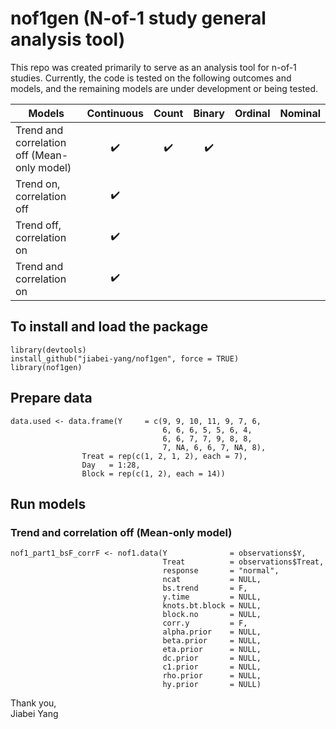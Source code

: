 # nof1gen (N-of-1 study general analysis tool)

This repo was created primarily to serve as an analysis tool for n-of-1 studies. Currently, the code is tested on the following outcomes and models, and the remaining models are under development or being tested.

| Models |  Continuous  |     Count    |    Binary    |   Ordinal    |   Nominal    |
| ------ | :----------: | :----------: | :----------: | :----------: | :----------: | 
| Trend and correlation off (Mean-only model) | :heavy_check_mark: | :heavy_check_mark: | :heavy_check_mark: |
| Trend on, correlation off | :heavy_check_mark: |
| Trend off, correlation on | :heavy_check_mark: |
| Trend and correlation on  | :heavy_check_mark: |

## To install and load the package

```{r}
library(devtools)
install_github("jiabei-yang/nof1gen", force = TRUE)
library(nof1gen)
```

## Prepare data
```{r}
data.used <- data.frame(Y     = c(9, 9, 10, 11, 9, 7, 6, 
                                  6, 6, 6, 5, 5, 6, 4, 
                                  6, 6, 7, 7, 9, 8, 8, 
                                  7, NA, 6, 6, 7, NA, 8),
				Treat = rep(c(1, 2, 1, 2), each = 7),
				Day   = 1:28,
				Block = rep(c(1, 2), each = 14))
```


## Run models
### Trend and correlation off (Mean-only model)
```{r}
nof1_part1_bsF_corrF <- nof1.data(Y              = observations$Y, 
                                  Treat          = observations$Treat, 
                                  response       = "normal", 
                                  ncat           = NULL, 
                                  bs.trend       = F,
                                  y.time         = NULL, 
                                  knots.bt.block = NULL,
                                  block.no       = NULL,
                                  corr.y         = F,
                                  alpha.prior    = NULL, 
                                  beta.prior     = NULL, 
                                  eta.prior      = NULL, 
                                  dc.prior       = NULL, 
                                  c1.prior       = NULL,
                                  rho.prior      = NULL, 
                                  hy.prior       = NULL)
```


Thank you,    
Jiabei Yang
